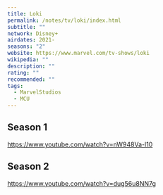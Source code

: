 ```yaml
---
title: Loki
permalink: /notes/tv/loki/index.html
subtitle: ""
network: Disney+
airdates: 2021-
seasons: "2"
website: https://www.marvel.com/tv-shows/loki
wikipedia: ""
description: ""
rating: ""
recommended: ""
tags:
  - MarvelStudios
  - MCU
---
```


## Season 1
https://www.youtube.com/watch?v=nW948Va-l10

## Season 2
https://www.youtube.com/watch?v=dug56u8NN7g
